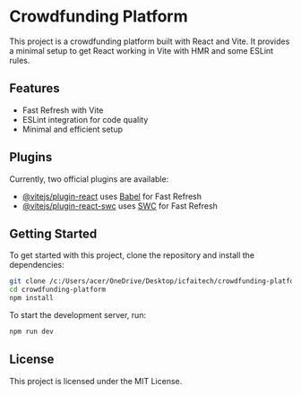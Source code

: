 # Crowdfunding Platform

This project is a crowdfunding platform built with React and Vite. It provides a minimal setup to get React working in Vite with HMR and some ESLint rules.

## Features

- Fast Refresh with Vite
- ESLint integration for code quality
- Minimal and efficient setup

## Plugins

Currently, two official plugins are available:

- [@vitejs/plugin-react](https://github.com/vitejs/vite-plugin-react/blob/main/packages/plugin-react/README.md) uses [Babel](https://babeljs.io/) for Fast Refresh
- [@vitejs/plugin-react-swc](https://github.com/vitejs/vite-plugin-react-swc) uses [SWC](https://swc.rs/) for Fast Refresh

## Getting Started

To get started with this project, clone the repository and install the dependencies:

```bash
git clone /c:/Users/acer/OneDrive/Desktop/icfaitech/crowdfunding-platform
cd crowdfunding-platform
npm install
```

To start the development server, run:

```bash
npm run dev
```

## License

This project is licensed under the MIT License.
